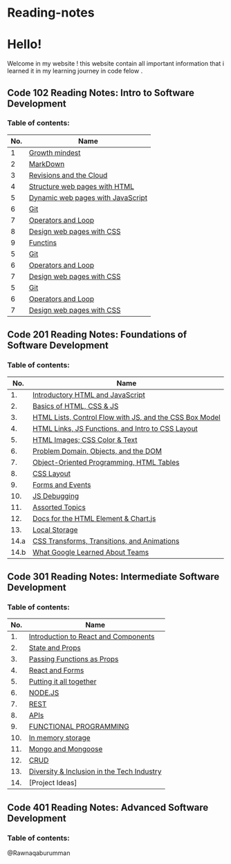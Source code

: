 # Reading-notes

# Hello!
Welcome in my website !
this website contain all important information that i learned it in my learning journey in code felow .
## Code 102 Reading Notes: Intro to Software Development
### Table of contents: 


|No.|Name|
|--------|------|
|1|[Growth mindest](https://rawnaqaburumman.github.io/Reading-notes/read1)
|2|[MarkDown](https://rawnaqaburumman.github.io/Reading-notes/MarkDown)
|3|[Revisions and the Cloud](https://rawnaqaburumman.github.io/Reading-notes/read2)
|4|[Structure web pages with HTML](https://rawnaqaburumman.github.io/Reading-notes/read3)
|5|[Dynamic web pages with JavaScript](https://rawnaqaburumman.github.io/Reading-notes/read4)
|6|[Git](https://rawnaqaburumman.github.io/Reading-notes/Git)
|7| [Operators and Loop](https://rawnaqaburumman.github.io/Reading-notes/)
|8|[Design web pages with CSS](https://rawnaqaburumman.github.io/Reading-notes/raed6)
|9|[Functins](https://rawnaqaburumman.github.io/Reading-notes/raed7)
|5|[Git](https://rawnaqaburumman.github.io/Reading-notes/Git)
|6| [Operators and Loop](https://rawnaqaburumman.github.io/Reading-notes/)
|7|[Design web pages with CSS](https://rawnaqaburumman.github.io/Reading-notes/raed6)
|5|[Git](https://rawnaqaburumman.github.io/Reading-notes/Git)
|6| [Operators and Loop](https://rawnaqaburumman.github.io/Reading-notes/)
|7|[Design web pages with CSS](https://rawnaqaburumman.github.io/Reading-notes/raed6)


## Code 201 Reading Notes: Foundations of Software Development
### Table of contents: 

|No.| Name|
|--------|------|
|1.|[Introductory HTML and JavaScript](https://rawnaqaburumman.github.io/Reading-notes/read8)  
|2.|[Basics of HTML, CSS & JS](https://rawnaqaburumman.github.io/Reading-notes/read9)  
|3.|[ HTML Lists, Control Flow with JS, and the CSS Box Model](https://rawnaqaburumman.github.io/Reading-notes/read10)  
|4.|[ HTML Links, JS Functions, and Intro to CSS Layout](https://rawnaqaburumman.github.io/Reading-notes/read11)  
|5.|[HTML Images; CSS Color & Text](https://rawnaqaburumman.github.io/Reading-notes/read12)  
|6.|[Problem Domain, Objects, and the DOM](https://rawnaqaburumman.github.io/Reading-notes/read13)  
|7.|[Object-Oriented Programming, HTML Tables](https://rawnaqaburumman.github.io/Reading-notes/read14)  
|8.|[CSS Layout](https://rawnaqaburumman.github.io/Reading-notes/read15)  
|9.|[ Forms and Events](https://rawnaqaburumman.github.io/Reading-notes/read16)  
|10.|[JS Debugging](https://rawnaqaburumman.github.io/Reading-notes/read17)  
|11.|[Assorted Topics](https://rawnaqaburumman.github.io/Reading-notes/read18)  
|12.| [ Docs for the HTML Element & Chart.js](https://rawnaqaburumman.github.io/Reading-notes/read19)  
|13.|[ Local Storage](https://rawnaqaburumman.github.io/Reading-notes/read20)  
|14.a|[ CSS Transforms, Transitions, and Animations](https://rawnaqaburumman.github.io/Reading-notes/read21)  
|14.b|[  What Google Learned About Teams](https://rawnaqaburumman.github.io/Reading-notes/read22)  
## Code 301 Reading Notes: Intermediate Software Development
### Table of contents: 

|No.|Name|
|--------|------|
|1.|[Introduction to React and Components](https://rawnaqaburumman.github.io/Reading-notes/read3011)  |
|2.|[State and Props](https://rawnaqaburumman.github.io/Reading-notes/read3012)  |
|3.|[Passing Functions as Props](https://rawnaqaburumman.github.io/Reading-notes/read3013)  |
|4.|[React and Forms](https://rawnaqaburumman.github.io/Reading-notes/read30144)  |
|5.|[Putting it all together](https://rawnaqaburumman.github.io/Reading-notes/read3015)  |
|6.|[NODE.JS](https://rawnaqaburumman.github.io/Reading-notes/read3016)  |
|7.|[REST](https://rawnaqaburumman.github.io/Reading-notes/read3017)  |
|8.|[APIs](https://rawnaqaburumman.github.io/Reading-notes/read3018)  |
|9.|[FUNCTIONAL PROGRAMMING](https://rawnaqaburumman.github.io/Reading-notes/read3019)  |
|10.|[In memory storage](https://rawnaqaburumman.github.io/Reading-notes/read30110)  |
|11.|[Mongo and Mongoose](https://rawnaqaburumman.github.io/Reading-notes/read30111)  |
|12.|[CRUD](https://rawnaqaburumman.github.io/Reading-notes/read301f)  |
|13.|[Diversity & Inclusion in the Tech Industry](https://rawnaqaburumman.github.io/Reading-notes/read30112)  |
|14.|[Project Ideas]  |
## Code 401 Reading Notes: Advanced Software Development
### Table of contents: 








@Rawnaqaburumman



